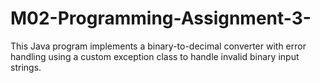 # M02-Programming-Assignment-3-
This Java program implements a binary-to-decimal converter with error handling using a custom exception class to handle invalid binary input strings.
